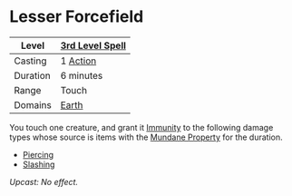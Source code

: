 # Lesser Forcefield

| Level    | [3rd Level Spell](../../../Spell%20Level.md)        |
| -------- | --------------------------------------------------- |
| Casting  | 1 [Action](../../../../Game%20Procedures/Action.md) |
| Duration | 6 minutes                                           |
| Range    | Touch                                               |
| Domains  | [Earth](../../../Spell%20Domains/Earth.md)          |

You touch one creature, and grant it [Immunity](../../../../Conditions/Immune.md) to the following damage types whose source is items with the [Mundane Property](../../../../Items/Equipment/Material%20Properties/Mundane%20Property.md) for the duration.
- [Piercing](../../../../Damage%20Types/Piercing.md)
- [Slashing](../../../../Damage%20Types/Slashing.md)


*Upcast: No effect.*